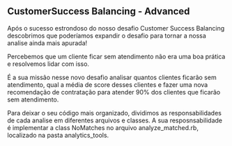 ## CustomerSuccess Balancing - Advanced

Após o sucesso estrondoso do nosso desafio Customer Success Balancing descobrimos que poderíamos expandir o desafio para tornar a nossa analise ainda mais apurada!

Percebemos que um cliente ficar sem atendimento não era uma boa prática e resolvemos lidar com isso. 

É a sua missão nesse novo desafio analisar quantos clientes ficarão sem atendimento, qual a média de score desses clientes e fazer uma nova recomendação de contratação para atender 90% dos clientes que ficarão sem atendimento. 

Para deixar o seu código mais organizado, dividimos as responsabilidades de cada analise em diferentes arquivos e classes. A sua resposnsabilidade é implementar a class NoMatches no arquivo analyze_matched.rb, localizado na pasta analytics_tools.


